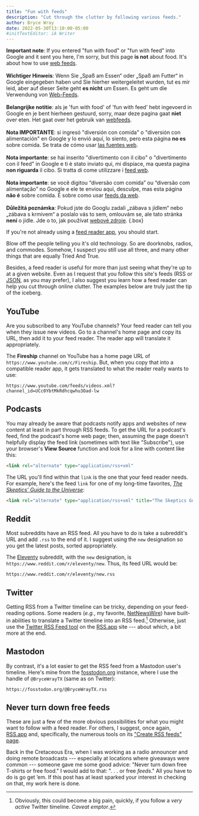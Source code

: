 ```yaml
---
title: "Fun with feeds"
description: "Cut through the clutter by following various feeds."
author: Bryce Wray
date: 2022-05-30T13:10:00-05:00
#initTextEditor: iA Writer
---
```


<strong class="red">Important note</strong>: If you entered "fun with food" or "fun with feed" into Google and it sent you here, I'm sorry, but this page <strong class="red">is not</strong> about food. It's about how to use [web feeds](https://en.wikipedia.org/wiki/Web_feed).\
\
<strong class="red">Wichtiger Hinweis</strong>: Wenn Sie „Spaß am Essen“ oder „Spaß am Futter“ in Google eingegeben haben und Sie hierher weitergeleitet wurden, tut es mir leid, aber auf dieser Seite geht <strong class="red">es nicht</strong> um Essen. Es geht um die Verwendung von [Web-Feeds](https://de.wikipedia.org/wiki/RSS_(Web-Feed)).\
\
<strong class="red">Belangrijke notitie</strong>: als je 'fun with food' of 'fun with feed' hebt ingevoerd in Google en je bent hierheen gestuurd, sorry, maar deze pagina gaat <strong class="red">niet</strong> over eten. Het gaat over het gebruik van [webfeeds](https://nl.wikipedia.org/wiki/Webfeed).\
\
<strong class="red">Nota IMPORTANTE</strong>: si ingresó "diversión con comida" o "diversión con alimentación" en Google y lo envió aquí, lo siento, pero esta página <strong class="red">no es</strong> sobre comida. Se trata de cómo usar [las fuentes web](https://es.wikipedia.org/wiki/Fuente_web).\
\
<strong class="red">Nota importante</strong>: se hai inserito "divertimento con il cibo" o "divertimento con il feed" in Google e ti è stato inviato qui, mi dispiace, ma questa pagina <strong class="red">non riguarda</strong> il cibo. Si tratta di come utilizzare i [feed web](https://it.wikipedia.org/wiki/RSS).\
\
<strong class="red">Nota importante</strong>: se você digitou “diversão com comida” ou “diversão com alimentação” no Google e ele te enviou aqui, desculpe, mas esta página <strong class="red">não é</strong> sobre comida. É sobre como usar [feeds da web](https://pt.wikipedia.org/wiki/RSS).\
\
<strong class="red">Důležitá poznámka</strong>: Pokud jste do Googlu zadali „zábava s jídlem“ nebo „zábava s krmivem“ a poslalo vás to sem, omlouvám se, ale tato stránka <strong class="red">není</strong> o jídle. Jde o to, jak používat [webové zdroje](https://cs.wikipedia.org/wiki/RSS).
{.box}

If you're not already using a [feed reader app](https://en.wikipedia.org/wiki/RSS), you should start.

Blow off the people telling you it's old technology. So are doorknobs, radios, and commodes. Somehow, I suspect you still use all three, and many other things that are equally Tried And True.

Besides, a feed reader is useful for more than just seeing what they're up to at a given website. Even as I request that you follow this site's feeds (RSS or [JSON](https://jsonfeed.org), as you may prefer), I also suggest you learn how a feed reader can help you cut through online clutter. The examples below are truly just the tip of the iceberg.

## YouTube

Are you subscribed to any YouTube channels? Your feed reader can tell you when they issue new videos. Go to a channel's home page and copy its URL, then add it to your feed reader. The reader app will translate it appropriately.

The **Fireship** channel on YouTube has a home page URL of `https://www.youtube.com/c/Fireship`. But, when you copy that into a compatible reader app, it gets translated to what the reader really wants to use:

```plaintext
https://www.youtube.com/feeds/videos.xml?channel_id=UCc0YbtMkRdhcqwhu3Oad-lw
```

## Podcasts

You may already be aware that podcasts notify apps and websites of new content at least in part through RSS feeds. To get the URL for a podcast's feed, find the podcast's home web page; then, assuming the page doesn't helpfully display the feed link (sometimes with text like "Subscribe"), use your browser's **View Source** function and look for a line with content like this:

```html
<link rel="alternate" type="application/rss+xml"
```

The URL you'll find within that `link` is the one that your feed reader needs. For example, here's the feed `link`  for one of my long-time favorites, [*The Skeptics' Guide to the Universe*](https://www.theskepticsguide.org):

```html
<link rel="alternate" type="application/rss+xml" title="The Skeptics Guide to the Universe &raquo; Home Comments Feed" href="https://www.theskepticsguide.org/home/feed" />
```

## Reddit

Most subreddits have an RSS feed. All you have to do is take a subreddit's URL and add `.rss` to the end of it. I suggest using the `new` designation so you get the latest posts, sorted appropriately.

The [Eleventy](https://11ty.dev) subreddit, with the `new` designation, is `https://www.reddit.com/r/eleventy/new`. Thus, its feed URL would be:

```plaintext
https://www.reddit.com/r/eleventy/new.rss
```

## Twitter

Getting RSS from a Twitter timeline can be tricky, depending on your feed-reading options. Some readers (*e.g.*, my favorite, [NetNewsWire](https://netnewswire.com)) have built-in abilities to translate a Twitter timeline into an RSS feed.[^noise] Otherwise, just use the [Twitter RSS Feed tool](https://rss.app/rss-feed/create-twitter-rss-feed) on the [RSS.app](https://rss.app) site --- about which, a bit more at the end.

[^noise]: Obviously, this could become a big pain, quickly, if you follow a *very active* Twitter timeline. *Caveat emptor*.

## Mastodon

By contrast, it's a lot easier to get the RSS feed from a Mastodon user's timeline. Here's mine from the [fosstodon.org](https://fosstodon.org) instance, where I use the handle of `@BryceWrayTX` (same as on Twitter):

```plaintext
https://fosstodon.org/@BryceWrayTX.rss
```

## Never turn down free feeds

These are just a few of the more obvious possibilities for what you might want to follow with a feed reader. For others, I suggest, once again, [RSS.app](https://rss.app) and, specifically, the numerous tools on its ["Create RSS feeds" page](https://rss.app/rss-feed).

Back in the Cretaceous Era, when I was working as a radio announcer and doing remote broadcasts --- especially at locations where giveaways were common --- someone gave me some good advice: "Never turn down free T-shirts or free food." I would add to that: ". . . or free *feeds*." All you have to do is go get ’em. If this post has at least sparked your interest in checking on that, my work here is done.
